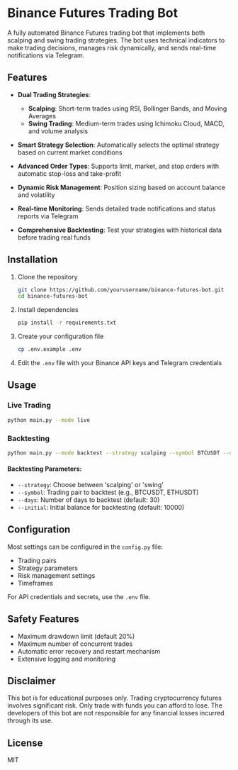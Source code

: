 # Binance Futures Trading Bot

A fully automated Binance Futures trading bot that implements both scalping and swing trading strategies. The bot uses technical indicators to make trading decisions, manages risk dynamically, and sends real-time notifications via Telegram.

## Features

- **Dual Trading Strategies**:
  - **Scalping**: Short-term trades using RSI, Bollinger Bands, and Moving Averages
  - **Swing Trading**: Medium-term trades using Ichimoku Cloud, MACD, and volume analysis

- **Smart Strategy Selection**: Automatically selects the optimal strategy based on current market conditions

- **Advanced Order Types**: Supports limit, market, and stop orders with automatic stop-loss and take-profit

- **Dynamic Risk Management**: Position sizing based on account balance and volatility

- **Real-time Monitoring**: Sends detailed trade notifications and status reports via Telegram

- **Comprehensive Backtesting**: Test your strategies with historical data before trading real funds

## Installation

1. Clone the repository
   ```bash
   git clone https://github.com/yourusername/binance-futures-bot.git
   cd binance-futures-bot
   ```

2. Install dependencies
   ```bash
   pip install -r requirements.txt
   ```

3. Create your configuration file
   ```bash
   cp .env.example .env
   ```

4. Edit the `.env` file with your Binance API keys and Telegram credentials

## Usage

### Live Trading

```bash
python main.py --mode live
```

### Backtesting

```bash
python main.py --mode backtest --strategy scalping --symbol BTCUSDT --days 30 --initial 10000
```

#### Backtesting Parameters:
- `--strategy`: Choose between 'scalping' or 'swing'
- `--symbol`: Trading pair to backtest (e.g., BTCUSDT, ETHUSDT)
- `--days`: Number of days to backtest (default: 30)
- `--initial`: Initial balance for backtesting (default: 10000)

## Configuration

Most settings can be configured in the `config.py` file:

- Trading pairs
- Strategy parameters
- Risk management settings
- Timeframes

For API credentials and secrets, use the `.env` file.

## Safety Features

- Maximum drawdown limit (default 20%)
- Maximum number of concurrent trades
- Automatic error recovery and restart mechanism
- Extensive logging and monitoring

## Disclaimer

This bot is for educational purposes only. Trading cryptocurrency futures involves significant risk. Only trade with funds you can afford to lose. The developers of this bot are not responsible for any financial losses incurred through its use.

## License

MIT
